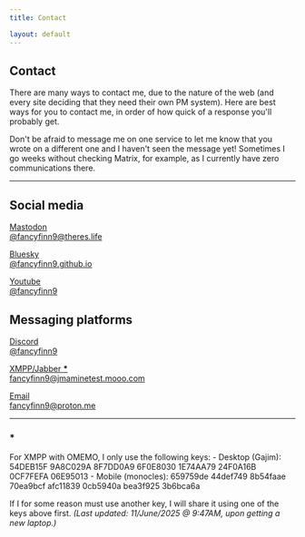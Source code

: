 ```yaml
---
title: Contact

layout: default
---
```


## Contact

There are many ways to contact me, due to the nature of the web (and every site deciding that they need their own PM system). Here are best ways for you to contact me, in order of how quick of a response you'll probably get.

Don't be afraid to message me on one service to let me know that you wrote on a different one and I haven't seen the message yet! Sometimes I go weeks without checking Matrix, for example, as I currently have zero communications there.

---

## Social media

<div class="contact_container">
    <div class="contact_image-box">
        <a href="https://theres.life/@fancyfinn9">
            <i class="fa-brands fa-mastodon" style="color: #7547ff;"></i>
            <p>Mastodon<br>@fancyfinn9@theres.life</p>
        </a>
    </div>
    <div class="contact_image-box">
        <a href="https://bsky.app/profile/fancyfinn9.github.io">
            <i class="fa-brands fa-bluesky" style="color: #0091ff;"></i>
            <p>Bluesky<br>@fancyfinn9.github.io</p>
        </a>
    </div>
    <div class="contact_image-box">
        <a href="https://www.youtube.com/@fancyfinn9">
            <i class="fa-brands fa-youtube" style="color: #cc0000;"></i>
            <p>Youtube<br>@fancyfinn9</p>
        </a>
    </div>
</div>

## Messaging platforms

<div class="contact_container">
    <div class="contact_image-box">
        <a href="https://discord.com/users/955575589744545882">
            <i class="fa-brands fa-discord" style="color: #4542ff;"></i>
            <p>Discord<br>@fancyfinn9</p>
        </a>
    </div>
    <div class="contact_image-box">
        <a href="xmpp:fancyfinn9@jmaminetest.mooo.com">
            <i class="fa-solid fa-message" style="color: #15b300;"></i>
            <p>XMPP/Jabber <b>*</b><br>fancyfinn9@jmaminetest.mooo.com</p>
        </a>
    </div>
    <div class="contact_image-box">
        <a href="mailto:fancyfinn9@proton.me">
            <i class="fa-solid fa-envelope" style="color:rgb(255, 180, 67);"></i>
            <p>Email<br>fancyfinn9@proton.me</p>
        </a>
    </div>
</div>



---

<h3><div id="xmpp">*</div></h3>
For XMPP with OMEMO, I only use the following keys:  
- Desktop (Gajim): 54DEB15F 9A8C029A 8F7DD0A9 6F0E8030 1E74AA79 24F0A16B 0CF7FEFA 06E95013
- Mobile (monocles): 659759de 44def749 8b54faae 70ea9bcf afc11839 0cb5940a bea3f925 3b6bca6a

If I for some reason must use another key, I will share it using one of the keys above first.
_(Last updated: 11/June/2025 @ 9:47AM, upon getting a new laptop.)_